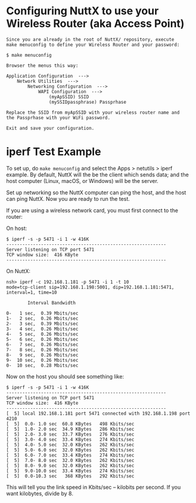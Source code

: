 Configuring NuttX to use your Wireless Router (aka Access Point)
================================================================

    Since you are already in the root of NuttX/ repository, execute
    make menuconfig to define your Wireless Router and your password:

    $ make menuconfig

    Browser the menus this way:

    Application Configuration  --->
        Network Utilities  --->
            Networking Configuration  --->
                WAPI Configuration  --->
                    (myApSSID) SSID
                    (mySSIDpassphrase) Passprhase

    Replace the SSID from myApSSID with your wireless router name and
    the Passprhase with your WiFi password.

    Exit and save your configuration.

iperf Test Example
===================================

To set up, do `make menuconfig` and select the Apps > netutils > iperf example. By default, NuttX will the be the client
which sends data; and the host computer (Linux, macOS, or Windows) will be the server.

Set up networking so the NuttX computer can ping the host, and the host can ping NuttX. Now you are ready to run the
test.

If you are using a wireless network card, you must first connect to the router:

On host:

    $ iperf -s -p 5471 -i 1 -w 416K
    ------------------------------------------------------------
    Server listening on TCP port 5471
    TCP window size:  416 KByte
    ------------------------------------------------------------

On NuttX:

    nsh> iperf -c 192.168.1.181 -p 5471 -i 1 -t 10
    mode=tcp-client sip=192.168.1.198:5001, dip=192.168.1.181:5471, interval=1, time=10

            Interval Bandwidth

    0-   1 sec,  0.39 Mbits/sec
    1-   2 sec,  0.26 Mbits/sec
    2-   3 sec,  0.39 Mbits/sec
    3-   4 sec,  0.26 Mbits/sec
    4-   5 sec,  0.26 Mbits/sec
    5-   6 sec,  0.26 Mbits/sec
    6-   7 sec,  0.26 Mbits/sec
    7-   8 sec,  0.26 Mbits/sec
    8-   9 sec,  0.26 Mbits/sec
    9-  10 sec,  0.26 Mbits/sec
    0-  10 sec,  0.28 Mbits/sec

Now on the host you should see something like:

    $ iperf -s -p 5471 -i 1 -w 416K
    ------------------------------------------------------------
    Server listening on TCP port 5471
    TCP window size:  416 KByte
    ------------------------------------------------------------
    [  5] local 192.168.1.181 port 5471 connected with 192.168.1.198 port 4210
    [  5]  0.0- 1.0 sec  60.8 KBytes   498 Kbits/sec
    [  5]  1.0- 2.0 sec  34.9 KBytes   286 Kbits/sec
    [  5]  2.0- 3.0 sec  33.7 KBytes   276 Kbits/sec
    [  5]  3.0- 4.0 sec  33.4 KBytes   274 Kbits/sec
    [  5]  4.0- 5.0 sec  32.0 KBytes   262 Kbits/sec
    [  5]  5.0- 6.0 sec  32.0 KBytes   262 Kbits/sec
    [  5]  6.0- 7.0 sec  33.4 KBytes   274 Kbits/sec
    [  5]  7.0- 8.0 sec  32.0 KBytes   262 Kbits/sec
    [  5]  8.0- 9.0 sec  32.0 KBytes   262 Kbits/sec
    [  5]  9.0-10.0 sec  33.4 KBytes   274 Kbits/sec
    [  5]  0.0-10.3 sec   368 KBytes   292 Kbits/sec


This will tell you the link speed in Kbits/sec – kilobits per second. If you want kilobytes, divide by 8.





